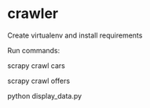 # crawler

Create virtualenv and install requirements


Run commands:

scrapy crawl cars

scrapy crawl offers

python display_data.py
